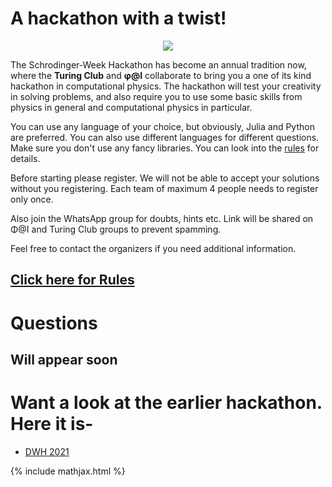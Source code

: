 <style>

.poster {
    max-height: 85vh;
}

</style>

# A hackathon with a twist!

<p align="center">
  <img src="hackacat.png" class="poster"/>
</p>

The Schrodinger-Week Hackathon has become an annual tradition now, where the **Turing Club** and **φ@I** collaborate to bring you a one of its kind hackathon in computational physics. The hackathon will test your creativity in solving problems, and also require you to use some basic skills from physics in general and computational physics in particular.

You can use any language of your choice, but obviously, Julia and Python are preferred. You can also use different languages for different questions. Make sure you don't use any fancy libraries. You can look into the [rules](./rules) for details.

Before starting please register. We will not be able to accept your solutions without you registering. Each team of maximum 4 people needs to register only once.

Also join the WhatsApp group for doubts, hints etc. Link will be shared on Φ@I and Turing Club groups to prevent spamming.

Feel free to contact the organizers if you need additional information.

## [Click here for Rules](./rules)

# Questions

## Will appear soon

# Want a look at the earlier hackathon. Here it is-

- [DWH 2021](https://iiserm.github.io/schrodinger-week/code-the-matrix)


{% include mathjax.html %}
